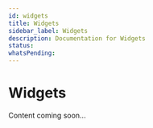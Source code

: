 ```yaml
---
id: widgets
title: Widgets
sidebar_label: Widgets
description: Documentation for Widgets
status: 
whatsPending: 
---
```


# Widgets

Content coming soon...


